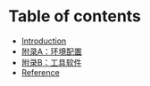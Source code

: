 # Table of contents

* [Introduction](README.md)
* [附录A：环境配置](环境配置.md)
* [附录B：工具软件](工具软件.md)
* [Reference](reference.md)
